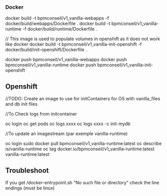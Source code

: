 
### Docker

docker build -t bpmconseil/v1_vanilla-webapps -f docker/build/webapps/Dockerfile .
docker build -t bpmconseil/v1_vanilla-runtime -f docker/build/runtime/Dockerfile .

// This image is used to populate volumes in openshift as it does not work like docker
docker build -t bpmconseil/v1_vanilla-init-openshift -f docker/build/init-openshift/Dockerfile .

docker push bpmconseil/v1_vanilla-webapps
docker push bpmconseil/v1_vanilla-runtime
docker push bpmconseil/v1_vanilla-init-openshift

## Openshift

//TODO: Create an image to use for initContainers for OS with vanilla_files and db init files

//To Check logs from initcontainer

oc login
oc get pods
oc logs xxxx
oc logs xxxx -c init-mydb

//To update an imagestream (par exemple vanilla-runtime)

oc login
sudo docker pull bpmconseil/v1_vanilla-runtime:latest
oc describe is/vanilla-runtime
oc tag docker.io/bpmconseil/v1_vanilla-runtime:latest vanilla-runtime:latest


## Troubleshoot

If you get /docker-entrypoint.sh "No such file or directory" check the line endings (must be linux)